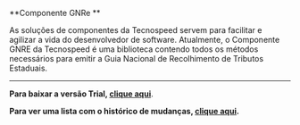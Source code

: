 ﻿**Componente GNRe **

As soluções de componentes da Tecnospeed servem para facilitar e agilizar a vida do desenvolvedor de software. Atualmente, o Componente GNRE da Tecnospeed é uma biblioteca contendo todos os métodos necessários para emitir a Guia Nacional de Recolhimento de Tributos Estaduais.

***

**Para baixar a versão Trial, [clique aqui](https://s3-sa-east-1.amazonaws.com/tecnospeed-trial/setup_gnre_tecnoaccount_7.1.39.5226.exe "Baixar o Componente GNRe Trial")**.

**Para ver uma lista com o histórico de mudanças, [clique aqui](https://github.com/tecnospeed/Componente-GNRE/blob/master/CHANGELOG.md "Changelog").**
